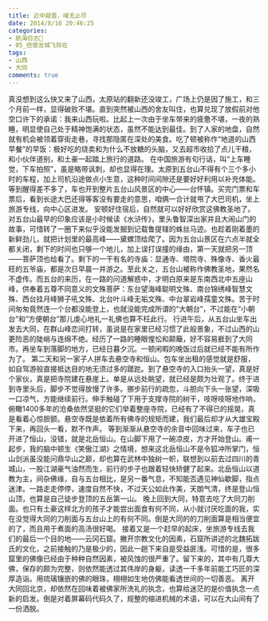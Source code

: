 ```yaml
---
title: 近中窥晋，峰无止尽
date: 2014/8/16 20:46:25
categories:
- 航海日志🚢
- 05_但使龙城飞将在
tags:
- 山西
- 大同
comments: true
---
```


真没想到这么快又来了山西，太原站的翻新还没竣工，广场上仍是因了施工，和三个月前一样，显得破败不堪。直到突然被山西的舍友叫住，也算兑现了放假前对他空口许下的承诺：我来山西玩啦。比起上一次由于坐车带来的疲惫不堪，一夜的熟睡，明显使自己处于精神饱满的状态，虽然不能达到最佳。到了人家的地盘，自然就有机会被领着穿街走巷，寻找那隐匿在深处的美食。吃了顿被称作“地道的山西早餐”的早饭：极好吃的烧卖和为什么不放糖的头脑，又去超市收拾了点儿干粮，和小伙伴道别，和土豪一起踏上旅行的道路。
在中国旅游有句行话，叫“上车睡觉，下车拍照”，虽是略带讽刺，却也显得在理。太原到五台山不得有个三个多小时的车程，加上司机沿途做点小生意，这种时间间隙还是要好好利用以补充体能。等到醒得差不多了，车也开到整片五台山风景区的中心——台怀镇。买完门票和车票后，看到长途大巴还得等客没有要走的意思，咱俩一合计就甩了大巴司机，坐上旅游专线，向中心区进发。
安顿好住宿后，自然就可以好好欣赏这佛教圣地了。对五台山最早的印象应该是小时候读《水浒传》，里头鲁智深出家并且大闹山门的故事，可惜转了一圈下来似乎没能发掘到记载鲁提辖的蛛丝马迹。也趁着刚着墨的新鲜劲儿，就把计划里的最高峰——黛螺顶给爬了。因为五台山景区在六点半就全都关闭，剩下的时间也只够一个地儿，加上误打误撞的缘由，第一天就把另一顶——菩萨顶也给看了。剩下的一干有名的寺庙：显通寺、塔院寺、殊像寺、香火最旺的五爷庙，都是次日早晨一并游之。至此关之，五台山被称作佛教圣地，果然名不虚传。而五台的来历，在一路的问道解惑中，才明白原来是东南西北中五座山峰，供奉着五尊不同意义的文殊菩萨：东台望海峰聪明文殊、南台锦绣峰智慧文殊、西台挂月峰狮子吼文殊、北台叶斗峰无垢文殊、中台翠岩峰孺童文殊。苦于时间匆匆竟然连一个台都没能登上，也就没能完成所谓的“大朝台”，不过能在“小朝台”和“方便朝台”那儿虔心地礼一礼佛也算不枉此行。
行进午后，从五台山坐车出发去大同，在群山峰峦间打转，虽说是在家里已经习惯了此般景象，不过山西的山更险恶的陡峭与连绵不绝。经历了一路的睡眼惺忪和颠簸，好不容易捱到了大同市。再坐车到落脚的地方，已经日暮夕沉。一顿闲暇的晚饭过后就已经不能有所作为了。
第二天和另一家子人拼车去悬空寺和恒山。包车坐出租的感觉就是舒服，如自驾游般直接抵达目的地无须过多的蹉跎。到了悬空寺的入口抬头一望，真是好个家伙，真是把寺院建在悬崖上。单是从远处眺望，就已经是颇为壮观了。终于进到寺里头后，脚步不觉得放慢了许多。挪步前行的疏忽，斗胆向下头一张望，深吸一口凉气，方能继续前行。伸手触碰了下用于支撑寺院的树干，吱呀吱呀地作响，俯瞰1400多年的沧桑依然坚挺的它们举着整座寺院，已经有了不得已的摇晃，真是看着心惊胆颤。悬空寺既是依着所有佛寺的规矩而建，我们最后却才从大雄宝殿下来，再回头一看，默不作声。
等到渐渐从悬空寺的余音中回味过来，车子也已开进了恒山，没错，就是北岳恒山。在山脚下用了一碗凉皮，方才开始登山。甫一起步，我的脑中顿生《笑傲江湖》之情境，想来这北岳恒山不是令狐冲所掌门，恒山剑派虽没能问鼎华山之巅，却也算在武林中独树一帜，联想到以前去过四川的青城山，一股江湖豪气油然而生，前行的步子也跟着轻快矫健了起来。北岳恒山以道教为主，间杂佛缘，自与五台相比，是另一番气息，不知能否遇见神仙歇脚，指点迷津。一路走走停停，速度自然不快，不过天公如此作美，天朗气清，终是登山恒山顶，也算是自己徒步登顶的五岳第一山。
晚上回到大同，特意去吃了大同刀削面。也只有土豪这样北方的孩子才能尝出面食有何不同，从小就讨厌吃面的我，实在没觉得大同的刀削面与五台山上的有何不同。倒是大同的的刀削面算是相当便宜的了，而且用于煮面的高汤很好喝。
接着又是一个赶早的起床，坐旅游专线去我们的最后一个目的地——云冈石窟。撇开宗教文化的因素，石窟所讲述的北魏拓跋氏的文化，之前接触的乃是极少的，因此一趟下来自是受益匪浅。可惜的是，很多窟里的佛像已经由于种种自然因素，被风蚀的很严重了。留下来的，其中有几尊大佛，保存的颇为完整，则依然能透过其伟岸的身躯，读透一千多年前能工巧匠的深厚造诣。用琉璃镶嵌的佛的眼珠，栩栩如生地仿佛能看透世间的一切善恶。
离开大同回北京，却依然在回味着被佛家所洗礼的执念，也算给迷茫的是价值执念一点新的启发。倒是对着屏幕码代码久了，规整的缩进机械的术语，可以在大山间有了一份洒脱。
